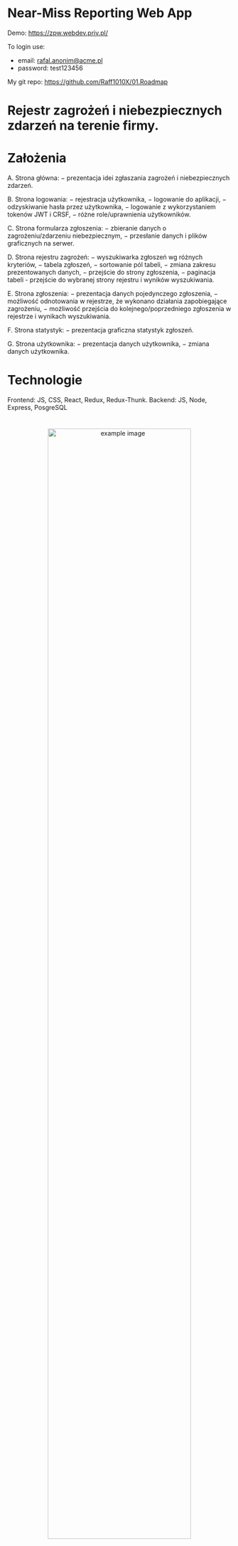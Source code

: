 # Near-Miss Reporting Web App

Demo: https://zpw.webdev.priv.pl/

To login use: 
- email: rafal.anonim@acme.pl
- password: test123456

My git repo: https://github.com/Raff1010X/01.Roadmap


# Rejestr zagrożeń i niebezpiecznych zdarzeń na terenie firmy.
# Założenia
A. Strona główna:
− prezentacja idei zgłaszania zagrożeń i niebezpiecznych zdarzeń.

B. Strona logowania:
− rejestracja użytkownika, 
− logowanie do aplikacji, 
− odzyskiwanie hasła przez użytkownika, 
− logowanie z wykorzystaniem tokenów JWT i CRSF,
− różne role/uprawnienia użytkowników.

C. Strona formularza zgłoszenia:
− zbieranie danych o zagrożeniu/zdarzeniu niebezpiecznym, 
− przesłanie danych i plików graficznych na serwer.

D. Strona rejestru zagrożeń:
− wyszukiwarka zgłoszeń wg różnych kryteriów,
− tabela zgłoszeń, 
− sortowanie pól tabeli, 
− zmiana zakresu prezentowanych danych,
− przejście do strony zgłoszenia,
− paginacja tabeli - przejście do wybranej strony rejestru i wyników 
wyszukiwania.

E. Strona zgłoszenia:
− prezentacja danych pojedynczego zgłoszenia, 
− możliwość odnotowania w rejestrze, że wykonano działania 
zapobiegające zagrożeniu, 
− możliwość przejścia do kolejnego/poprzedniego zgłoszenia w rejestrze 
i wynikach wyszukiwania.

F. Strona statystyk:
− prezentacja graficzna statystyk zgłoszeń.

G. Strona użytkownika:
− prezentacja danych użytkownika,
− zmiana danych użytkownika.

# Technologie
Frontend: JS, CSS, React, Redux, Redux-Thunk.
Backend: JS, Node, Express, PosgreSQL

#
##
<p align="center">
<img src="./images/1.png" alt="example image" width="80%">
</p>

<p align="center">
<img src="./images/2.png" alt="example image" width="80%">
</p>

<p align="center">
<img src="./images/3.png" alt="example image" width="50%">
</p>

<p align="center">
<img src="./images/4.png" alt="example image" width="50%">
</p>

<p align="center">
<img src="./images/5.png" alt="example image" width="80%">
</p>

<p align="center">
<img src="./images/6.png" alt="example image" width="80%">
</p>

<p align="center">
<img src="./images/7.png" alt="example image" width="30%">
</p>

<p align="center">
<img src="./images/8.png" alt="example image" width="50%">
</p>

<p align="center">
<img src="./images/9.png" alt="example image" width="50%">
</p>

<p align="center">
<img src="./images/10.png" alt="example image" width="80%">
</p>

<p align="center">
<img src="./images/11.png" alt="example image" width="80%">
</p>

<p align="center">
<img src="./images/12.png" alt="example image" width="50%">
</p>

<p align="center">
<img src="./images/13.png" alt="example image" width="50%">
</p>

<p align="center">
<img src="./images/14.png" alt="example image" width="50%">
</p>

<p align="center">
<img src="./images/15.png" alt="example image" width="80%">
</p>

<p align="center">
<img src="./images/16.png" alt="example image" width="80%">
</p>

<p align="center">
<img src="./images/17.png" alt="example image" width="80%">
</p>

<p align="center">
<img src="./images/18.png" alt="example image" width="50%">
</p>

<p align="center">
<img src="./images/19.png" alt="example image" width="80%">
</p>

<p align="center">
<img src="./images/20.png" alt="example image" width="80%">
</p>

<p align="center">
<img src="./images/21.png" alt="example image" width="80%">
</p>

<p align="center">
<img src="./images/22.png" alt="example image" width="80%">
</p>

<p align="center">
<img src="./images/23.png" alt="example image" width="30%">
</p>

<p align="center">
<img src="./images/24.png" alt="example image" width="30%">
</p>